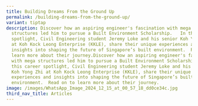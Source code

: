 ```yaml
---
title: Building Dreams From the Ground Up
permalink: /building-dreams-from-the-ground-up/
variant: tiptap
description: Discover how an aspiring engineer's fascination with mega
  structures led him to pursue a Built Environment Scholarship.   In this career
  spotlight, Civil Engineering student Jeremy Loke and his senior Koh Yong Zhi
  at Koh Kock Leong Enterprise (KKLE), share their unique experiences and
  insights into shaping the future of Singapore’s built environment.  Read on to
  learn more about their journey.Discover how an aspiring engineer's fascination
  with mega structures led him to pursue a Built Environment Scholarship.   In
  this career spotlight, Civil Engineering student Jeremy Loke and his senior
  Koh Yong Zhi at Koh Kock Leong Enterprise (KKLE), share their unique
  experiences and insights into shaping the future of Singapore’s built
  environment.  Read on to learn more about their journey.
image: /images/WhatsApp_Image_2024_12_15_at_00_57_18_dd0ce34c.jpg
third_nav_title: Articles
---
```

